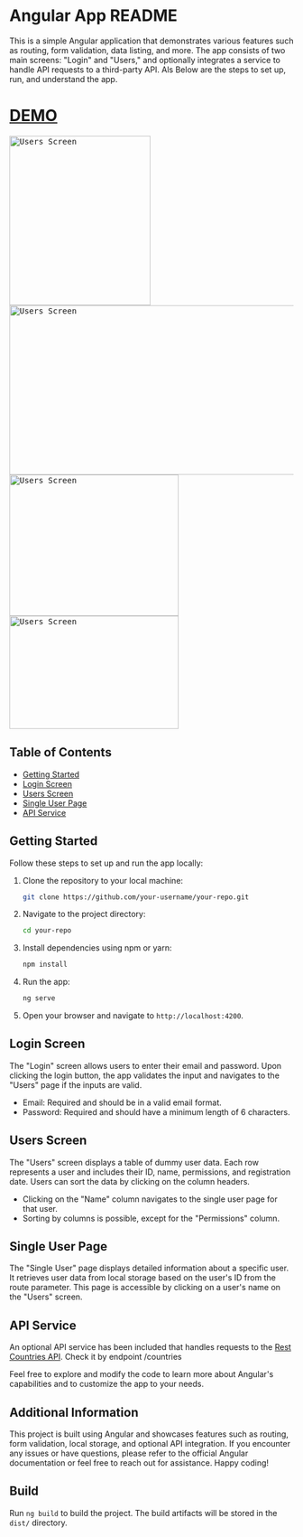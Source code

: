 # Angular App README

This is a simple Angular application that demonstrates various features such as routing, form validation, data listing, and more. The app consists of two main screens: "Login" and "Users," and optionally integrates a service to handle API requests to a third-party API. Als Below are the steps to set up, run, and understand the app.

# [DEMO](https://sveta-kryukova.github.io/angular-app/login)

<kbd><img src="https://github.com/Sveta-Kryukova/angular-app/assets/116656921/7e4d0653-7f13-4799-b8a6-8c4149a69bdc" alt="Users Screen" width="250" height="300"></kbd>
<kbd><img src="https://github.com/Sveta-Kryukova/angular-app/assets/116656921/680c46b3-7f1e-4e56-bc4e-fd27639bf028" alt="Users Screen" width="800" height="300"></kbd>
<kbd><img src="https://github.com/Sveta-Kryukova/angular-app/assets/116656921/2845149a-69db-40bb-aaa1-29947717fbc5" alt="Users Screen" width="300" height="250"></kbd>
<kbd><img src="https://github.com/Sveta-Kryukova/angular-app/assets/116656921/ad3d53e1-e4c1-4433-9965-ff5f53f68160" alt="Users Screen" width="300" height="200"></kbd>


## Table of Contents

- [Getting Started](#getting-started)
- [Login Screen](#login-screen)
- [Users Screen](#users-screen)
- [Single User Page](#single-user-page)
- [API Service](#api-service)

## Getting Started

Follow these steps to set up and run the app locally:

1. Clone the repository to your local machine:
   ```sh
   git clone https://github.com/your-username/your-repo.git
   ```

2. Navigate to the project directory:
   ```sh
   cd your-repo
   ```

3. Install dependencies using npm or yarn:
   ```sh
   npm install
   ```

4. Run the app:
   ```sh
   ng serve
   ```

5. Open your browser and navigate to `http://localhost:4200`.

## Login Screen

The "Login" screen allows users to enter their email and password. Upon clicking the login button, the app validates the input and navigates to the "Users" page if the inputs are valid.

- Email: Required and should be in a valid email format.
- Password: Required and should have a minimum length of 6 characters.

## Users Screen

The "Users" screen displays a table of dummy user data. Each row represents a user and includes their ID, name, permissions, and registration date. Users can sort the data by clicking on the column headers.

- Clicking on the "Name" column navigates to the single user page for that user.
- Sorting by columns is possible, except for the "Permissions" column.

## Single User Page

The "Single User" page displays detailed information about a specific user. It retrieves user data from local storage based on the user's ID from the route parameter. This page is accessible by clicking on a user's name on the "Users" screen.

## API Service

An optional API service has been included that handles requests to the [Rest Countries API](https://restcountries.com/#endpoints-all). 
Check it by endpoint /countries

Feel free to explore and modify the code to learn more about Angular's capabilities and to customize the app to your needs.

## Additional Information

This project is built using Angular and showcases features such as routing, form validation, local storage, and optional API integration. If you encounter any issues or have questions, please refer to the official Angular documentation or feel free to reach out for assistance. Happy coding!

## Build

Run `ng build` to build the project. The build artifacts will be stored in the `dist/` directory.
